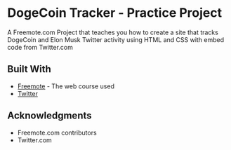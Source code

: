 ﻿# DogeCoin Tracker - Practice Project

A Freemote.com Project that teaches you how to create a site that tracks DogeCoin and Elon Musk Twitter activity using HTML and CSS with embed code from Twitter.com
## Built With

* [Freemote](https://subscribe.freemote.com/products/7-day-bootcamp/categories/2149182864/posts/2153504781) - The web course used
* [Twitter](https://publish.twitter.com/#)

## Acknowledgments

* Freemote.com contributors
* Twitter.com
